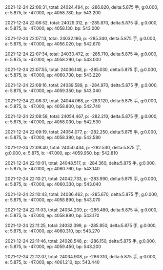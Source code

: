 2021-12-24 22:06:31, total: 24024.494, p: -286.820, delta:5.875 手, g:0.000, e: 5.875, b: -47.000, ep: 4058.780, bp: 543.200

2021-12-24 22:06:52, total: 24029.312, p: -285.870, delta:5.875 手, g:0.000, e: 5.875, b: -47.000, ep: 4058.130, bp: 543.000

2021-12-24 22:07:13, total: 24032.186, p: -285.340, delta:5.875 手, g:0.000, e: 5.875, b: -47.000, ep: 4056.020, bp: 542.670

2021-12-24 22:07:34, total: 24030.472, p: -285.710, delta:5.875 手, g:0.000, e: 5.875, b: -47.000, ep: 4058.290, bp: 543.000

2021-12-24 22:07:55, total: 24036.148, p: -285.030, delta:5.875 手, g:0.000, e: 5.875, b: -47.000, ep: 4060.730, bp: 543.220

2021-12-24 22:08:16, total: 24039.589, p: -284.970, delta:5.875 手, g:0.000, e: 5.875, b: -47.000, ep: 4059.350, bp: 543.040

2021-12-24 22:08:37, total: 24044.068, p: -283.120, delta:5.875 手, g:0.000, e: 5.875, b: -47.000, ep: 4058.800, bp: 542.740

2021-12-24 22:08:58, total: 24054.467, p: -282.210, delta:5.875 手, g:0.000, e: 5.875, b: -47.000, ep: 4058.030, bp: 542.530

2021-12-24 22:09:19, total: 24054.077, p: -282.250, delta:5.875 手, g:0.000, e: 5.875, b: -47.000, ep: 4058.390, bp: 542.580

2021-12-24 22:09:40, total: 24050.434, p: -282.530, delta:5.875 手, g:0.000, e: 5.875, b: -47.000, ep: 4059.950, bp: 542.810

2021-12-24 22:10:01, total: 24048.517, p: -284.360, delta:5.875 手, g:0.000, e: 5.875, b: -47.000, ep: 4060.760, bp: 543.140

2021-12-24 22:10:21, total: 24042.733, p: -283.990, delta:5.875 手, g:0.000, e: 5.875, b: -47.000, ep: 4060.330, bp: 543.040

2021-12-24 22:10:43, total: 24036.462, p: -285.670, delta:5.875 手, g:0.000, e: 5.875, b: -47.000, ep: 4058.890, bp: 543.070

2021-12-24 22:11:03, total: 24034.209, p: -286.480, delta:5.875 手, g:0.000, e: 5.875, b: -47.000, ep: 4058.880, bp: 543.170

2021-12-24 22:11:25, total: 24032.399, p: -285.850, delta:5.875 手, g:0.000, e: 5.875, b: -47.000, ep: 4060.310, bp: 543.270

2021-12-24 22:11:46, total: 24028.548, p: -286.150, delta:5.875 手, g:0.000, e: 5.875, b: -47.000, ep: 4059.450, bp: 543.200

2021-12-24 22:12:07, total: 24034.908, p: -286.310, delta:5.875 手, g:0.000, e: 5.875, b: -47.000, ep: 4061.210, bp: 543.440